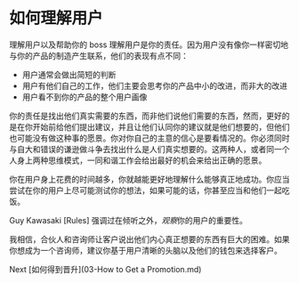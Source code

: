 # 如何理解用户
[//]: # (Version:1.0.0)
理解用户以及帮助你的 boss 理解用户是你的责任。因为用户没有像你一样密切地与你的产品的制造产生联系，他们的表现有点不同：

- 用户通常会做出简短的判断
- 用户有他们自己的工作，他们主要会思考你的产品中小的改进，而非大的改进
- 用户看不到你的产品的整个用户画像

你的责任是找出他们真实需要的东西，而非他们说他们需要的东西，然而，更好的是在你开始前给他们提出建议，并且让他们认同你的建议就是他们想要的，但他们也可能没有做这种事的愿景。你对你自己的主意的信心是要看情况的。你必须同时与自大和错误的谦逊做斗争去找出什么是人们真实想要的。这两种人，或者同一个人身上两种思维模式，一同和谐工作会给出最好的机会来给出正确的愿景。

你在用户身上花费的时间越多，你就越能更好地理解什么能够真正地成功。你应当尝试在你的用户上尽可能测试你的想法，如果可能的话，你甚至应当和他们一起吃饭。

Guy Kawasaki [Rules] 强调过在倾听之外，*观察*你的用户的重要性。

我相信，合伙人和咨询师让客户说出他们内心真正想要的东西有巨大的困难。如果你想成为一个咨询师，建议你基于用户清晰的头脑以及他们的钱包来选择客户。

Next [如何得到晋升](03-How to Get a Promotion.md)
